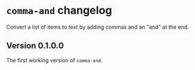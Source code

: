 # `comma-and` changelog

Convert a list of items to text by adding commas and an "and" at the end.

## Version 0.1.0.0

The first working version of `comma-and`.
